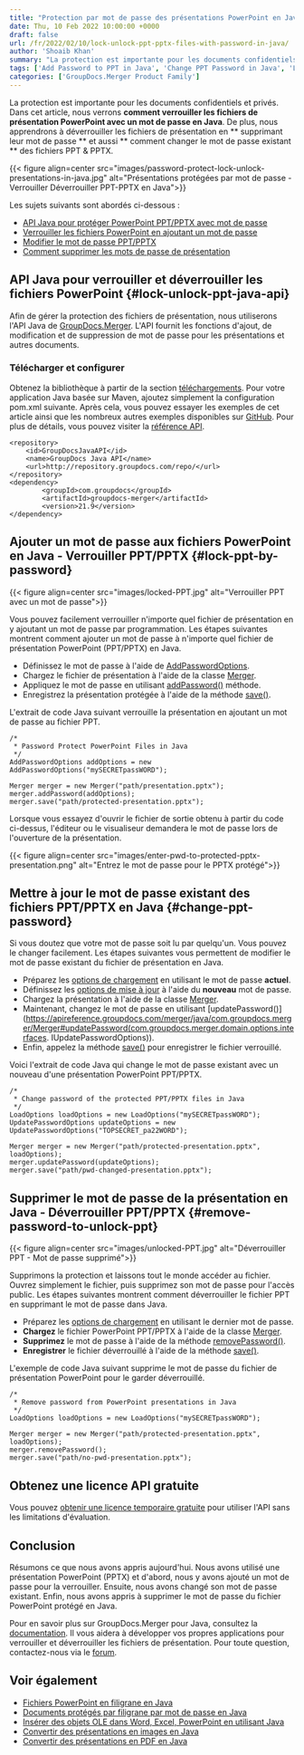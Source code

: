 ```yaml
---
title: "Protection par mot de passe des présentations PowerPoint en Java"
date: Thu, 10 Feb 2022 10:00:00 +0000
draft: false
url: /fr/2022/02/10/lock-unlock-ppt-pptx-files-with-password-in-java/
author: 'Shoaib Khan'
summary: "La protection est importante pour les documents confidentiels et privés. Dans cet article, nous verrons **comment verrouiller les **fichiers de présentation PowerPoint** avec un mot de passe en Java**. De plus, nous apprendrons à déverrouiller les fichiers de présentation en ** supprimant leur mot de passe ** et aussi ** comment changer le mot de passe existant ** des fichiers PPT & PPTX."
tags: ['Add Password to PPT in Java', 'Change PPT Password in Java', 'Lock PPT in Java', 'Remove Password in Java', 'Unlock PPT in Java']
categories: ['GroupDocs.Merger Product Family']
---
```


La protection est importante pour les documents confidentiels et privés. Dans cet article, nous verrons **comment verrouiller les **fichiers de présentation PowerPoint** avec un mot de passe en Java**. De plus, nous apprendrons à déverrouiller les fichiers de présentation en ** supprimant leur mot de passe ** et aussi ** comment changer le mot de passe existant ** des fichiers PPT & PPTX.



{{< figure align=center src="images/password-protect-lock-unlock-presentations-in-java.jpg" alt="Présentations protégées par mot de passe - Verrouiller Déverrouiller PPT-PPTX en Java">}}


Les sujets suivants sont abordés ci-dessous :

* [API Java pour protéger PowerPoint PPT/PPTX avec mot de passe](#lock-unlock-ppt-java-api)
* [Verrouiller les fichiers PowerPoint en ajoutant un mot de passe](#lock-ppt-by-password)
* [Modifier le mot de passe PPT/PPTX](#change-ppt-password)
* [Comment supprimer les mots de passe de présentation](#remove-password-to-unlock-ppt)

## API Java pour verrouiller et déverrouiller les fichiers PowerPoint {#lock-unlock-ppt-java-api}

Afin de gérer la protection des fichiers de présentation, nous utiliserons l'API Java de [GroupDocs.Merger](https://products.groupdocs.com/merger/). L'API fournit les fonctions d'ajout, de modification et de suppression de mot de passe pour les présentations et autres documents.

### Télécharger et configurer

Obtenez la bibliothèque à partir de la section [téléchargements](https://downloads.groupdocs.com/merger/). Pour votre application Java basée sur Maven, ajoutez simplement la configuration pom.xml suivante. Après cela, vous pouvez essayer les exemples de cet article ainsi que les nombreux autres exemples disponibles sur [GitHub](https://github.com/groupdocs-merger). Pour plus de détails, vous pouvez visiter la [référence API](https://apireference.groupdocs.com/merger/java).

```
<repository>
	<id>GroupDocsJavaAPI</id>
	<name>GroupDocs Java API</name>
	<url>http://repository.groupdocs.com/repo/</url>
</repository>
<dependency>
        <groupId>com.groupdocs</groupId>
        <artifactId>groupdocs-merger</artifactId>
        <version>21.9</version> 
</dependency>
```

## Ajouter un mot de passe aux fichiers PowerPoint en Java - Verrouiller PPT/PPTX {#lock-ppt-by-password}



{{< figure align=center src="images/locked-PPT.jpg" alt="Verrouiller PPT avec un mot de passe">}}


Vous pouvez facilement verrouiller n'importe quel fichier de présentation en y ajoutant un mot de passe par programmation. Les étapes suivantes montrent comment ajouter un mot de passe à n'importe quel fichier de présentation PowerPoint (PPT/PPTX) en Java.

* Définissez le mot de passe à l'aide de [AddPasswordOptions](https://apireference.groupdocs.com/merger/java/com.groupdocs.merger.domain.options/AddPasswordOptions).
* Chargez le fichier de présentation à l'aide de la classe [Merger](https://apireference.groupdocs.com/merger/java/com.groupdocs.merger/Merger).
* Appliquez le mot de passe en utilisant [addPassword()](https://apireference.groupdocs.com/merger/java/com.groupdocs.merger/Merger#addPassword(com.groupdocs.merger.domain.options.interfaces.IAddPasswordOptions)) méthode.
* Enregistrez la présentation protégée à l'aide de la méthode [save()](https://apireference.groupdocs.com/merger/java/com.groupdocs.merger/Merger#save(java.lang.String)).

L'extrait de code Java suivant verrouille la présentation en ajoutant un mot de passe au fichier PPT.

```
/*
 * Password Protect PowerPoint Files in Java
 */
AddPasswordOptions addOptions = new AddPasswordOptions("mySECRETpassWORD");

Merger merger = new Merger("path/presentation.pptx");
merger.addPassword(addOptions);
merger.save("path/protected-presentation.pptx");
```

Lorsque vous essayez d'ouvrir le fichier de sortie obtenu à partir du code ci-dessus, l'éditeur ou le visualiseur demandera le mot de passe lors de l'ouverture de la présentation.



{{< figure align=center src="images/enter-pwd-to-protected-pptx-presentation.png" alt="Entrez le mot de passe pour le PPTX protégé">}}


## Mettre à jour le mot de passe existant des fichiers PPT/PPTX en Java {#change-ppt-password}

Si vous doutez que votre mot de passe soit lu par quelqu'un. Vous pouvez le changer facilement. Les étapes suivantes vous permettent de modifier le mot de passe existant du fichier de présentation en Java.

* Préparez les [options de chargement](https://apireference.groupdocs.com/merger/java/com.groupdocs.merger.domain.options/LoadOptions) en utilisant le mot de passe **actuel**.
* Définissez les [options de mise à jour](https://apireference.groupdocs.com/merger/java/com.groupdocs.merger.domain.options/UpdatePasswordOptions) à l'aide du **nouveau** mot de passe.
* Chargez la présentation à l'aide de la classe [Merger](https://apireference.groupdocs.com/merger/java/com.groupdocs.merger/Merger).
* Maintenant, changez le mot de passe en utilisant [updatePassword()](https://apireference.groupdocs.com/merger/java/com.groupdocs.merger/Merger#updatePassword(com.groupdocs.merger.domain.options.interfaces. IUpdatePasswordOptions)).
* Enfin, appelez la méthode [save()](https://apireference.groupdocs.com/merger/java/com.groupdocs.merger/Merger#save(java.lang.String)) pour enregistrer le fichier verrouillé.

Voici l'extrait de code Java qui change le mot de passe existant avec un nouveau d'une présentation PowerPoint PPT/PPTX.

```
/*
 * Change password of the protected PPT/PPTX files in Java
 */
LoadOptions loadOptions = new LoadOptions("mySECRETpassWORD");
UpdatePasswordOptions updateOptions = new UpdatePasswordOptions("TOPSECRET_pa22WORD");

Merger merger = new Merger("path/protected-presentation.pptx", loadOptions);
merger.updatePassword(updateOptions);
merger.save("path/pwd-changed-presentation.pptx");
```

## Supprimer le mot de passe de la présentation en Java - Déverrouiller PPT/PPTX {#remove-password-to-unlock-ppt}



{{< figure align=center src="images/unlocked-PPT.jpg" alt="Déverrouiller PPT - Mot de passe supprimé">}}


Supprimons la protection et laissons tout le monde accéder au fichier. Ouvrez simplement le fichier, puis supprimez son mot de passe pour l'accès public. Les étapes suivantes montrent comment déverrouiller le fichier PPT en supprimant le mot de passe dans Java.

* Préparez les [options de chargement](https://apireference.groupdocs.com/merger/java/com.groupdocs.merger.domain.options/LoadOptions) en utilisant le dernier mot de passe.
* **Chargez** le fichier PowerPoint PPT/PPTX à l'aide de la classe [Merger](https://apireference.groupdocs.com/merger/java/com.groupdocs.merger/Merger).
* **Supprimez** le mot de passe à l'aide de la méthode [removePassword()](https://apireference.groupdocs.com/merger/java/com.groupdocs.merger/Merger#removePassword()).
* **Enregistrer** le fichier déverrouillé à l'aide de la méthode [save()](https://apireference.groupdocs.com/merger/java/com.groupdocs.merger/Merger#save(java.lang.String)).

L'exemple de code Java suivant supprime le mot de passe du fichier de présentation PowerPoint pour le garder déverrouillé.

```
/*
 * Remove password from PowerPoint presentations in Java
 */
LoadOptions loadOptions = new LoadOptions("mySECRETpassWORD");

Merger merger = new Merger("path/protected-presentation.pptx", loadOptions);
merger.removePassword();
merger.save("path/no-pwd-presentation.pptx");
```

## Obtenez une licence API gratuite

Vous pouvez [obtenir une licence temporaire gratuite](https://purchase.groupdocs.com/temporary-license) pour utiliser l'API sans les limitations d'évaluation.

## Conclusion

Résumons ce que nous avons appris aujourd'hui. Nous avons utilisé une présentation PowerPoint (PPTX) et d'abord, nous y avons ajouté un mot de passe pour la verrouiller. Ensuite, nous avons changé son mot de passe existant. Enfin, nous avons appris à supprimer le mot de passe du fichier PowerPoint protégé en Java.

Pour en savoir plus sur GroupDocs.Merger pour Java, consultez la [documentation](https://docs.groupdocs.com/merger). Il vous aidera à développer vos propres applications pour verrouiller et déverrouiller les fichiers de présentation. Pour toute question, contactez-nous via le [forum](https://forum.groupdocs.com/).

## Voir également

* [Fichiers PowerPoint en filigrane en Java](https://blog.groupdocs.com/2021/06/09/watermark-presentation-slides-using-java/)
* [Documents protégés par filigrane par mot de passe en Java](https://blog.groupdocs.com/2021/11/26/watermark-password-protected-documents-in-java/)
* [Insérer des objets OLE dans Word, Excel, PowerPoint en utilisant Java](https://blog.groupdocs.com/2020/10/19/insert-ole-objects-in-word-excel-powerpoint-with-java/)
* [Convertir des présentations en images en Java](https://blog.groupdocs.com/2022/01/18/convert-presentations-to-images-in-java/)
* [Convertir des présentations en PDF en Java](https://blog.groupdocs.com/2021/02/15/convert-presentations-odp-pptx-ppt-to-pdf-in-java/)





